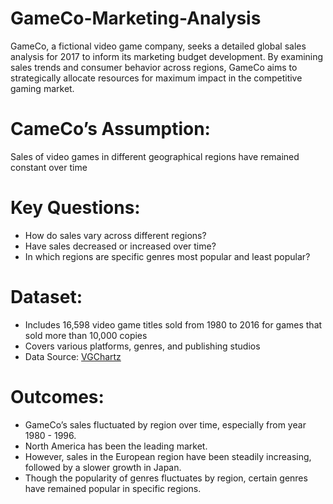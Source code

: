 # GameCo-Marketing-Analysis
GameCo, a fictional video game company, seeks a detailed global sales analysis for 2017 to inform its marketing budget development. By examining sales trends and consumer behavior across regions, GameCo aims to strategically allocate resources for maximum impact in the competitive gaming market.

# CameCo’s Assumption: 
Sales of video games in different geographical regions have remained constant over time

# Key Questions:
- How do sales vary across different regions?
- Have sales decreased or increased over time?
- In which regions are specific genres most popular and least popular?

# Dataset:
- Includes 16,598 video game titles sold from 1980 to 2016 for games that sold more than 10,000 copies
- Covers various platforms, genres, and publishing studios
- Data Source: [VGChartz](https://www.vgchartz.com/)

# Outcomes:
- GameCo’s sales fluctuated by region over time, especially from year 1980 - 1996.
- North America has been the leading market.
- However, sales in the European region have been steadily increasing, followed by a slower growth in Japan.
- Though the popularity of genres fluctuates by region, certain genres have remained popular in specific regions.
